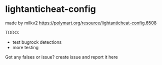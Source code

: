 # lightanticheat-config
made by milkv2
https://polymart.org/resource/lightanticheat-config.6508


TODO:
- test bugrock detections
- more testing


Got any falses or issue? create issue and report it here  
